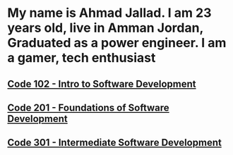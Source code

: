# My name is Ahmad Jallad. I am 23 years old, live in Amman Jordan, Graduated as a power engineer. I am a gamer, tech enthusiast

<!-- | corse No. | Read Link                                                                                                       |
| --------- | --------------------------------------------------------------------------------------------------------------- |
| 1         | [Code 102 - Intro to Software Development](https://ahmadjlallad.github.io/reading-notes/reading-notes102)       |
| 2         | [Code 201 - Foundations of Software Development](https://ahmadjlallad.github.io/reading-notes/reading-notes201) |
| 3         | [Code 301 - Intermediate Software Development](https://ahmadjlallad.github.io/reading-notes/reading-notes301)   | -->

## [Code 102 - Intro to Software Development](https://ahmadjlallad.github.io/reading-notes/reading-notes102)

## [Code 201 - Foundations of Software Development](https://ahmadjlallad.github.io/reading-notes/reading-notes201)

## [Code 301 - Intermediate Software Development](https://ahmadjlallad.github.io/reading-notes/reading-notes301)
